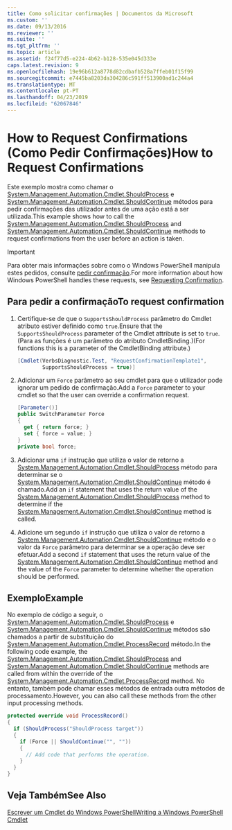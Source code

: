 ```yaml
---
title: Como solicitar confirmações | Documentos da Microsoft
ms.custom: ''
ms.date: 09/13/2016
ms.reviewer: ''
ms.suite: ''
ms.tgt_pltfrm: ''
ms.topic: article
ms.assetid: f24f77d5-e224-4b62-b128-535e045d333e
caps.latest.revision: 9
ms.openlocfilehash: 19e96b612a8778d82cdbafb528a7ffeb01f15f99
ms.sourcegitcommit: e7445ba8203da304286c591ff513900ad1c244a4
ms.translationtype: MT
ms.contentlocale: pt-PT
ms.lasthandoff: 04/23/2019
ms.locfileid: "62067846"
---
```

# <a name="how-to-request-confirmations"></a><span data-ttu-id="d5dd8-102">How to Request Confirmations (Como Pedir Confirmações)</span><span class="sxs-lookup"><span data-stu-id="d5dd8-102">How to Request Confirmations</span></span>

<span data-ttu-id="d5dd8-103">Este exemplo mostra como chamar o [System.Management.Automation.Cmdlet.ShouldProcess](/dotnet/api/System.Management.Automation.Cmdlet.ShouldProcess) e [System.Management.Automation.Cmdlet.ShouldContinue](/dotnet/api/System.Management.Automation.Cmdlet.ShouldContinue) métodos para pedir confirmações das utilizador antes de uma ação está a ser utilizada.</span><span class="sxs-lookup"><span data-stu-id="d5dd8-103">This example shows how to call the [System.Management.Automation.Cmdlet.ShouldProcess](/dotnet/api/System.Management.Automation.Cmdlet.ShouldProcess) and [System.Management.Automation.Cmdlet.ShouldContinue](/dotnet/api/System.Management.Automation.Cmdlet.ShouldContinue) methods to request confirmations from the user before an action is taken.</span></span>

> [!IMPORTANT]
> <span data-ttu-id="d5dd8-104">Para obter mais informações sobre como o Windows PowerShell manipula estes pedidos, consulte [pedir confirmação](./requesting-confirmation-from-cmdlets.md).</span><span class="sxs-lookup"><span data-stu-id="d5dd8-104">For more information about how Windows PowerShell handles these requests, see [Requesting Confirmation](./requesting-confirmation-from-cmdlets.md).</span></span>

## <a name="to-request-confirmation"></a><span data-ttu-id="d5dd8-105">Para pedir a confirmação</span><span class="sxs-lookup"><span data-stu-id="d5dd8-105">To request confirmation</span></span>

1. <span data-ttu-id="d5dd8-106">Certifique-se de que o `SupportsShouldProcess` parâmetro do Cmdlet atributo estiver definido como `true`.</span><span class="sxs-lookup"><span data-stu-id="d5dd8-106">Ensure that the `SupportsShouldProcess` parameter of the Cmdlet attribute is set to `true`.</span></span> <span data-ttu-id="d5dd8-107">(Para as funções é um parâmetro do atributo CmdletBinding.)</span><span class="sxs-lookup"><span data-stu-id="d5dd8-107">(For functions this is a parameter of the CmdletBinding attribute.)</span></span>

    ```csharp
    [Cmdlet(VerbsDiagnostic.Test, "RequestConfirmationTemplate1",
            SupportsShouldProcess = true)]
    ```

2. <span data-ttu-id="d5dd8-108">Adicionar um `Force` parâmetro ao seu cmdlet para que o utilizador pode ignorar um pedido de confirmação.</span><span class="sxs-lookup"><span data-stu-id="d5dd8-108">Add a `Force` parameter to your cmdlet so that the user can override a confirmation request.</span></span>

    ```csharp
    [Parameter()]
    public SwitchParameter Force
    {
      get { return force; }
      set { force = value; }
    }
    private bool force;
    ```

3. <span data-ttu-id="d5dd8-109">Adicionar uma `if` instrução que utiliza o valor de retorno a [System.Management.Automation.Cmdlet.ShouldProcess](/dotnet/api/System.Management.Automation.Cmdlet.ShouldProcess) método para determinar se o [System.Management.Automation.Cmdlet.ShouldContinue](/dotnet/api/System.Management.Automation.Cmdlet.ShouldContinue) método é chamado.</span><span class="sxs-lookup"><span data-stu-id="d5dd8-109">Add an `if` statement that uses the return value of the [System.Management.Automation.Cmdlet.ShouldProcess](/dotnet/api/System.Management.Automation.Cmdlet.ShouldProcess) method to determine if the [System.Management.Automation.Cmdlet.ShouldContinue](/dotnet/api/System.Management.Automation.Cmdlet.ShouldContinue) method is called.</span></span>

4. <span data-ttu-id="d5dd8-110">Adicione um segundo `if` instrução que utiliza o valor de retorno a [System.Management.Automation.Cmdlet.ShouldContinue](/dotnet/api/System.Management.Automation.Cmdlet.ShouldContinue) método e o valor da `Force` parâmetro para determinar se a operação deve ser efetuar.</span><span class="sxs-lookup"><span data-stu-id="d5dd8-110">Add a second `if` statement that uses the return value of the [System.Management.Automation.Cmdlet.ShouldContinue](/dotnet/api/System.Management.Automation.Cmdlet.ShouldContinue) method and the value of the `Force` parameter to determine whether the operation should be performed.</span></span>

## <a name="example"></a><span data-ttu-id="d5dd8-111">Exemplo</span><span class="sxs-lookup"><span data-stu-id="d5dd8-111">Example</span></span>

<span data-ttu-id="d5dd8-112">No exemplo de código a seguir, o [System.Management.Automation.Cmdlet.ShouldProcess](/dotnet/api/System.Management.Automation.Cmdlet.ShouldProcess) e [System.Management.Automation.Cmdlet.ShouldContinue](/dotnet/api/System.Management.Automation.Cmdlet.ShouldContinue) métodos são chamados a partir de substituição do [System.Management.Automation.Cmdlet.ProcessRecord](/dotnet/api/System.Management.Automation.Cmdlet.ProcessRecord) método.</span><span class="sxs-lookup"><span data-stu-id="d5dd8-112">In the following code example, the [System.Management.Automation.Cmdlet.ShouldProcess](/dotnet/api/System.Management.Automation.Cmdlet.ShouldProcess) and [System.Management.Automation.Cmdlet.ShouldContinue](/dotnet/api/System.Management.Automation.Cmdlet.ShouldContinue) methods are called from within the override of the [System.Management.Automation.Cmdlet.ProcessRecord](/dotnet/api/System.Management.Automation.Cmdlet.ProcessRecord) method.</span></span> <span data-ttu-id="d5dd8-113">No entanto, também pode chamar esses métodos de entrada outra métodos de processamento.</span><span class="sxs-lookup"><span data-stu-id="d5dd8-113">However, you can also call these methods from the other input processing methods.</span></span>

```csharp
protected override void ProcessRecord()
{
  if (ShouldProcess("ShouldProcess target"))
  {
    if (Force || ShouldContinue("", ""))
    {
      // Add code that performs the operation.
    }
  }
}
```

## <a name="see-also"></a><span data-ttu-id="d5dd8-114">Veja Também</span><span class="sxs-lookup"><span data-stu-id="d5dd8-114">See Also</span></span>

[<span data-ttu-id="d5dd8-115">Escrever um Cmdlet do Windows PowerShell</span><span class="sxs-lookup"><span data-stu-id="d5dd8-115">Writing a Windows PowerShell Cmdlet</span></span>](./writing-a-windows-powershell-cmdlet.md)
